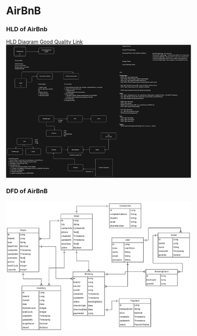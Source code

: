 # AirBnB

### HLD of AirBnb
[HLD Diagram Good Quality Link](https://cs-prod-assets-bucket.s3.ap-south-1.amazonaws.com/diagram_export_23_11_2024_23_28_48_7c4f0f0be2.png)
![img.png](img.png)

### DFD of AirBnB
![img_2.png](img_2.png)
